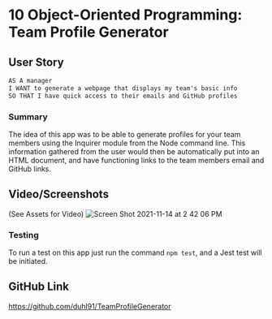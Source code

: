 # 10 Object-Oriented Programming: Team Profile Generator

## User Story

```md
AS A manager
I WANT to generate a webpage that displays my team's basic info
SO THAT I have quick access to their emails and GitHub profiles
```
### Summary 
The idea of this app was to be able to generate profiles for your team members using the Inquirer module from the Node command line. This information gathered from the user would then be automatically put into an HTML document, and have functioning links to the team members email and GitHub links. 

## Video/Screenshots
(See Assets for Video)
![Screen Shot 2021-11-14 at 2 42 06 PM](https://user-images.githubusercontent.com/84102220/141695975-565bce2c-d27b-4e0b-b9ac-591c0c2a1fdf.png)


### Testing 
To run a test on this app just run the command ``npm test``, and a Jest test will be initiated. 

## GitHub Link
https://github.com/duhl91/TeamProfileGenerator

